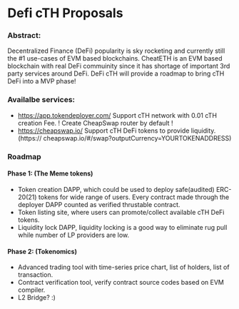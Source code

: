 # Defi cTH Proposals


### Abstract:
Decentralized Finance (DeFi) popularity is sky rocketing and currently still the #1 use-cases of EVM based blockchains. CheatETH is an EVM based blockchain with real DeFi commuinity since it has shortage of important 3rd party services around DeFi. 
DeFi cTH will provide a roadmap to bring cTH DeFi into a MVP phase!

### Availalbe services:

- https://app.tokendeployer.com/ Support cTH network with 0.01 cTH creation Fee. ! Create CheapSwap router by default !
- https://cheapswap.io/ Support cTH DeFi tokens to provide liquidity. (https:// cheapswap.io/#/swap?outputCurrency=YOURTOKENADDRESS)

### Roadmap

#### Phase 1: (The Meme tokens)
- Token creation DAPP, which could be used to deploy safe(audited) ERC-20(21) tokens for wide range of users. Every contract made through the deployer DAPP counted as verified thrustable contract.
- Token listing site, where users can promote/collect available cTH DeFi tokens. 
- Liquidity lock DAPP, liquidity locking is a good way to eliminate rug pull while number of LP providers are low.

#### Phase 2: (Tokenomics)
- Advanced trading tool with time-series price chart, list of holders, list of transaction.
- Contract verification tool, verify contract source codes based on EVM compiler.
- L2 Bridge? :)





